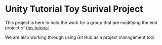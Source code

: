 # Unity Tutorial Toy Surival Project

This project is here to hold the work for a group that are modifying the end project of [this tutorial](https://unity3d.com/learn/tutorials/projects/survival-shooter).

We are also working through using Git Hub as a project management tool.
